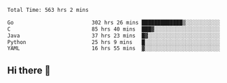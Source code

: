 <!--START_SECTION:waka-->

```txt
Total Time: 563 hrs 2 mins

Go                         302 hrs 26 mins █████████████▒░░░░░░░░░░░   53.62 %
C                          85 hrs 40 mins  ███▓░░░░░░░░░░░░░░░░░░░░░   15.19 %
Java                       37 hrs 23 mins  █▓░░░░░░░░░░░░░░░░░░░░░░░   06.63 %
Python                     25 hrs 9 mins   █░░░░░░░░░░░░░░░░░░░░░░░░   04.46 %
YAML                       16 hrs 55 mins  ▓░░░░░░░░░░░░░░░░░░░░░░░░   03.00 %
```

<!--END_SECTION:waka-->

## Hi there 👋

<!--
**prorok210/prorok210** is a ✨ _special_ ✨ repository because its `README.md` (this file) appears on your GitHub profile.

Here are some ideas to get you started:

- 🔭 I’m currently working on ...
- 🌱 I’m currently learning ...
- 👯 I’m looking to collaborate on ...
- 🤔 I’m looking for help with ...
- 💬 Ask me about ...
- 📫 How to reach me: ...
- 😄 Pronouns: ...
- ⚡ Fun fact: ...
-->
